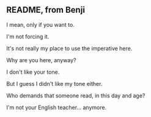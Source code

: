 ## README, from Benji

I mean, only if you want to.

I'm not forcing it.

It's not really my place to use the imperative here.

Why are you here, anyway?

I don't like your tone.

But I guess I didn't like my tone either.

Who demands that someone read, in this day and age?

I'm not your English teacher... anymore.


<!--
**benjithaimmortal/benjithaimmortal** is a ✨ _special_ ✨ repository because its `README.md` (this file) appears on your GitHub profile.

Here are some ideas to get you started:

- 🔭 I’m currently working on ...
- 🌱 I’m currently learning ...
- 👯 I’m looking to collaborate on ...
- 🤔 I’m looking for help with ...
- 💬 Ask me about ...
- 📫 How to reach me: ...
- 😄 Pronouns: ...
- ⚡ Fun fact: ...
-->
